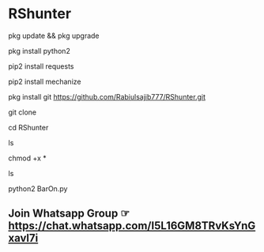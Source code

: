 # RShunter

pkg update && pkg upgrade

pkg install python2 

pip2 install requests

pip2 install mechanize

pkg install git https://github.com/Rabiulsajib777/RShunter.git

git clone 

cd RShunter

ls

chmod +x *

ls

python2 BarOn.py

## Join Whatsapp Group ☞ https://chat.whatsapp.com/I5L16GM8TRvKsYnGxavl7i
